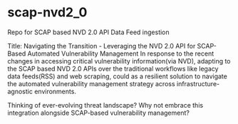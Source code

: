 # scap-nvd2_0
Repo for SCAP based NVD 2.0 API Data Feed ingestion

Title: Navigating the Transition - Leveraging the NVD 2.0 API for SCAP-Based Automated Vulnerability Management
In response to the recent changes in accessing critical vulnerability information(via NVD), adapting to the SCAP based NVD 2.0 APIs over the traditional workflows like legacy data feeds(RSS) and web scraping, could as a resilient solution to navigate the automated vulnerability management strategy across infrastructure-agnostic environments. 


Thinking of ever-evolving threat landscape? Why not  embrace this integration alongside SCAP-based vulnerability management?

